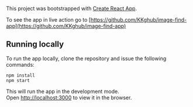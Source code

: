 This project was bootstrapped with [Create React App](https://github.com/facebook/create-react-app).

To see the app in live action go to [https://github.com/KKghub/image-find-app](https://github.com/KKghub/image-find-app)

## Running locally

To run the app locally, clone the repository and issue the following commands:

```
npm install
npm start
```

This will run the app in the development mode.<br>
Open [http://localhost:3000](http://localhost:3000) to view it in the browser.